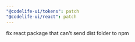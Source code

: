 ```yaml
---
"@codelife-ui/tokens": patch
"@codelife-ui/react": patch
---
```


fix react package that can't send dist folder to npm
